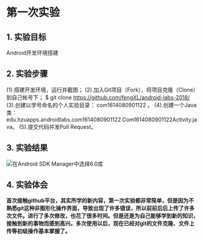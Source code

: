 # 第一次实验 

## 1. 实验目标
Android开发环境搭建
## 2. 实验步骤
(1).搭建开发环境，运行并截图；
(2).加入Git项目（Fork），将项目克隆（Clone）到自己帐号下；
     $ git clone https://github.com/fengXL/android-labs-2018/
(3).创建以学号命名的个人实验目录：
    com1614080901122 。
(4).创建一个Java类：edu.hzuapps.androidlabs.com1614080901122.Com1614080901122Activity.java。
(5).提交代码并发Pull Request。


## 3. 实验结果

![在Android SDK Manager中选择6.0库](https://github.com/fengXL/android-labs-2018/blob/master/com1614080901122/Com1614080901122Activity.jpg "配置教育网下载代理")


## 4. 实验体会

**首次接触github平台，其实所学的新内容，第一次实验都非常简单，但是因为不熟悉git这种非图形化操作界面，导致出现了许多错误，所以前前后后上传了许多次文件。进行了多次修改，也花了很多时间。但是还是为自己能够学到新的知识，接触到新的事物而感到高兴。多次使用以后，现在已经对git的文件克隆、文件上传等初级操作基本掌握了。**
